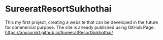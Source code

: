 # SureeratResortSukhothai

This my first project, creating a website that can be developed in the future for commercial purpose.
The site is already published using GitHub Page: https://anusornkt.github.io/SureeratResortSukhothai/ 
